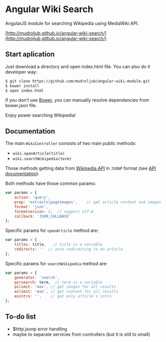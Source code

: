 # Angular Wiki Search
AngularJS module for searching Wikipedia using MediaWiki API.

[http://mudroljub.github.io/angular-wiki-search/](http://mudroljub.github.io/angular-wiki-search/)

## Start aplication
Just download a directory and open index.html file. You can also do it developer way:

```sh
$ git clone https://github.com/mudroljub/angular-wiki-module.git
$ bower install
$ open index.html
```

If you don't use [Bower](http://bower.io/), you can manually resolve dependencies from bower.json file.

Enjoy power searching Wikipedia!

## Documentation
The main `WikiController` consists of two main public methods:
- `wiki.openArticle(title)`
- `wiki.searchWikipedia(term)`

Those methods getting data from [Wikipedia API](http://en.wikipedia.org/w/api.php) in `JSONP` format (see [API documentation](https://www.mediawiki.org/wiki/API:Main_page)).

Both methods have those common params:
```js
var params = {
    action: 'query',
    prop: 'extracts|pageimages',    // get article content and images
    format: 'json',
    formatversion: 2,  // support utf-8
    callback: 'JSON_CALLBACK'
};
```

Specific params for `openArticle` method are:

```js
var params = {
    titles: title,   // title is a variable
    redirects: ''  // auto-redirecting to an article
};
```

Specific params for `searchWikipedia` method are:

```js
var params = {
    generator: 'search',
    gsrsearch: term,  // term is a variable
    pilimit: 'max', // get images for all results
    exlimit: 'max', // get content for all results
    exintro: '',    // get only article's intro
};
```

## To-do list
- $http.jsonp error handling
- maybe to separate services from controllers (but it is still to small)
